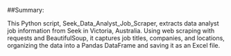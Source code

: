 ##Summary:

This Python script, Seek_Data_Analyst_Job_Scraper, extracts data analyst job information from Seek in Victoria, Australia. Using web scraping with requests and BeautifulSoup, it captures job titles, companies, and locations, organizing the data into a Pandas DataFrame and saving it as an Excel file.

